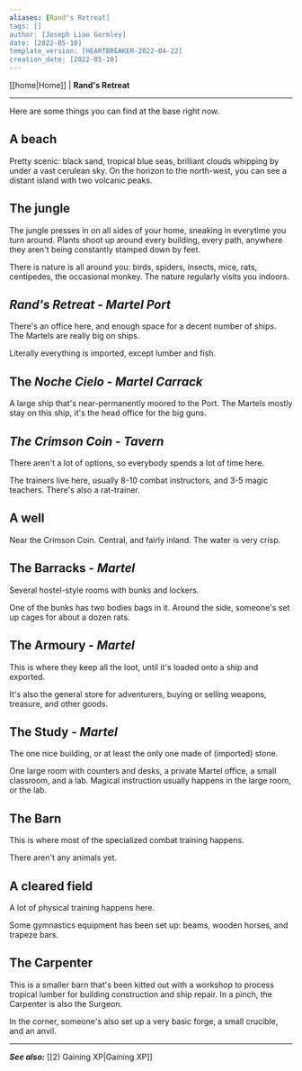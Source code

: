 ```yaml
---
aliases: [Rand's Retreat]
tags: []
author: [Joseph Liao Gormley]
date: [2022-05-10]
template_version: [HEARTBREAKER-2022-04-22]
creation_date: [2022-05-10]
---
```

<!-- Home | Character Creation | -->
[[home|Home]] | **Rand's Retreat**
___
Here are some things you can find at the base right now.

## A beach
Pretty scenic: black sand, tropical blue seas, brilliant clouds whipping by under a vast cerulean sky. On the horizon to the north-west, you can see a distant island with two volcanic peaks.

## The jungle
The jungle presses in on all sides of your home, sneaking in everytime you turn around. Plants shoot up around every building, every path, anywhere they aren't being constantly stamped down by feet.

There is nature is all around you: birds, spiders, insects, mice, rats, centipedes, the occasional monkey. The nature regularly visits you indoors.

## *Rand's Retreat - Martel Port* 
There's an office here, and enough space for a decent number of ships. The Martels are really big on ships.

Literally everything is imported, except lumber and fish.

## The *Noche Cielo* - *Martel Carrack*
A large ship that's near-permanently moored to the Port. The Martels mostly stay on this ship, it's the head office for the big guns.

## *The Crimson Coin - Tavern* 
There aren't a lot of options, so everybody spends a lot of time here.

The trainers live here, usually 8-10 combat instructors, and 3-5 magic teachers. There's also a rat-trainer.

## A well
Near the Crimson Coin. Central, and fairly inland. The water is very crisp.

## The Barracks - *Martel*
Several hostel-style rooms with bunks and lockers.

One of the bunks has two bodies bags in it. Around the side, someone's set up cages for about a dozen rats.

## The Armoury - *Martel*
This is where they keep all the loot, until it's loaded onto a ship and exported.

It's also the general store for adventurers, buying or selling weapons, treasure, and other goods.

## The Study - *Martel*
The one nice building, or at least the only one made of (imported) stone.

One large room with counters and desks, a private Martel office, a small classroom, and a lab. Magical instruction usually happens in the large room, or the lab.

## The Barn
This is where most of the specialized combat training happens.

There aren't any animals yet.

## A cleared field
A lot of physical training happens here.

Some gymnastics equipment has been set up: beams, wooden horses, and trapeze bars.

## The Carpenter
This is a smaller barn that's been kitted out with a workshop to process tropical lumber for building construction and ship repair. In a pinch, the Carpenter is also the Surgeon.

In the corner, someone's also set up a very basic forge, a small crucible, and an anvil.

___
***See also:*** [[2) Gaining XP|Gaining XP]]
<!--*References:*
*Source:* -->
<!-- Sources, read more, links, etc. -->
<!-- *Source: Entry by [[Mike Maxin]].* -->
<!-- Leave an empty line at the end, otherwise Exporter complains. -->
